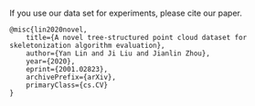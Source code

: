 If you use our data set for experiments, please cite our paper.

```
@misc{lin2020novel,
    title={A novel tree-structured point cloud dataset for skeletonization algorithm evaluation},
    author={Yan Lin and Ji Liu and Jianlin Zhou},
    year={2020},
    eprint={2001.02823},
    archivePrefix={arXiv},
    primaryClass={cs.CV}
}
```
